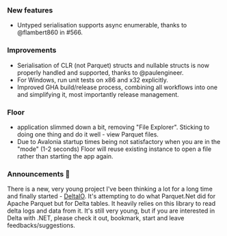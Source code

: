 ### New features

- Untyped serialisation supports async enumerable, thanks to @flambert860 in #566.

### Improvements

- Serialisation of CLR (not Parquet) structs and nullable structs is now properly handled and supported, thanks to @paulengineer.
- For Windows, run unit tests on x86 and x32 explicitly.
- Improved GHA build/release process, combining all workflows into one and simplifying it, most importantly release management.

### Floor

- application slimmed down a bit, removing "File Explorer". Sticking to doing one thing and do it well - view Parquet files.
- Due to Avalonia startup times being not satisfactory when you are in the "mode" (1-2 seconds) Floor will reuse existing instance to open a file rather than starting the app again.

### Announcements 🎉

There is a new, very young project I've been thinking a lot for a long time and finally started - [DeltaIO](https://github.com/aloneguid/delta). It's attempting to do what Parquet.Net did for Apache Parquet but for Delta tables. It heavily relies on this library to read delta logs and data from it. It's still very young, but if you are interested in Delta with .NET, please check it out, bookmark, start and leave feedbacks/suggestions.
